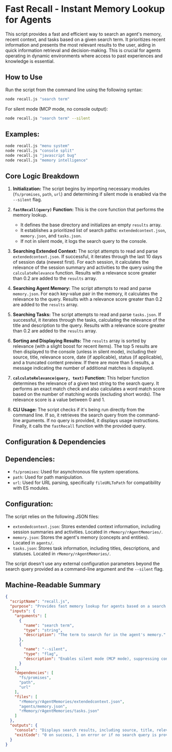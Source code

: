 # Fast Recall - Instant Memory Lookup for Agents

This script provides a fast and efficient way to search an agent's memory, recent context, and tasks based on a given search term. It prioritizes recent information and presents the most relevant results to the user, aiding in quick information retrieval and decision-making. This is crucial for agents operating in dynamic environments where access to past experiences and knowledge is essential.

## How to Use

Run the script from the command line using the following syntax:

```bash
node recall.js "search term"
```

For silent mode (MCP mode, no console output):

```bash
node recall.js "search term" --silent
```

## Examples:

```bash
node recall.js "menu system"
node recall.js "console split"
node recall.js "javascript bug"
node recall.js "memory intelligence"
```

## Core Logic Breakdown

1. **Initialization:** The script begins by importing necessary modules (`fs/promises`, `path`, `url`) and determining if silent mode is enabled via the `--silent` flag.

1. **`fastRecall(query)` Function:** This is the core function that performs the memory lookup.
    - It defines the base directory and initializes an empty `results` array.
    - It establishes a prioritized list of search paths: `extendedcontext.json`, `memory.json`, and `tasks.json`.
    - If not in silent mode, it logs the search query to the console.

1. **Searching Extended Context:** The script attempts to read and parse `extendedcontext.json`. If successful, it iterates through the last 10 days of session data (newest first). For each session, it calculates the relevance of the session summary and activities to the query using the `calculateRelevance` function.  Results with a relevance score greater than 0.2 are added to the `results` array.

1. **Searching Agent Memory:** The script attempts to read and parse `memory.json`.  For each key-value pair in the memory, it calculates the relevance to the query.  Results with a relevance score greater than 0.2 are added to the `results` array.

1. **Searching Tasks:** The script attempts to read and parse `tasks.json`. If successful, it iterates through the tasks, calculating the relevance of the title and description to the query. Results with a relevance score greater than 0.2 are added to the `results` array.

1. **Sorting and Displaying Results:** The `results` array is sorted by relevance (with a slight boost for recent items).  The top 5 results are then displayed to the console (unless in silent mode), including their source, title, relevance score, date (if applicable), status (if applicable), and a truncated content preview.  If there are more than 5 results, a message indicating the number of additional matches is displayed.

1. **`calculateRelevance(query, text)` Function:** This helper function determines the relevance of a given text string to the search query. It performs an exact match check and also calculates a word match score based on the number of matching words (excluding short words). The relevance score is a value between 0 and 1.

1. **CLI Usage:** The script checks if it's being run directly from the command line.  If so, it retrieves the search query from the command-line arguments. If no query is provided, it displays usage instructions.  Finally, it calls the `fastRecall` function with the provided query.

## Configuration & Dependencies

## Dependencies:

- `fs/promises`: Used for asynchronous file system operations.
- `path`: Used for path manipulation.
- `url`: Used for URL parsing, specifically `fileURLToPath` for compatibility with ES modules.

## Configuration:

The script relies on the following JSON files:

- `extendedcontext.json`: Stores extended context information, including session summaries and activities.  Located in `rMemory/rAgentMemories/`.
- `memory.json`: Stores the agent's memory (concepts and entities). Located in `agents/`.
- `tasks.json`: Stores task information, including titles, descriptions, and statuses.  Located in `rMemory/rAgentMemories/`.

The script doesn't use any external configuration parameters beyond the search query provided as a command-line argument and the `--silent` flag.

## Machine-Readable Summary

```json
{
  "scriptName": "recall.js",
  "purpose": "Provides fast memory lookup for agents based on a search query, searching across extended context, agent memory, and tasks.",
  "inputs": {
    "arguments": [
      {
        "name": "search term",
        "type": "string",
        "description": "The term to search for in the agent's memory."
      },
      {
        "name": "--silent",
        "type": "flag",
        "description": "Enables silent mode (MCP mode), suppressing console output."
      }
    ],
    "dependencies": [
      "fs/promises",
      "path",
      "url"
    ],
    "files": [
      "rMemory/rAgentMemories/extendedcontext.json",
      "agents/memory.json",
      "rMemory/rAgentMemories/tasks.json"
    ]
  },
  "outputs": {
    "console": "Displays search results, including source, title, relevance, date, status, and content preview (unless in silent mode).",
    "exitCode": "0 on success, 1 on error or if no search query is provided."
  }
}
```
